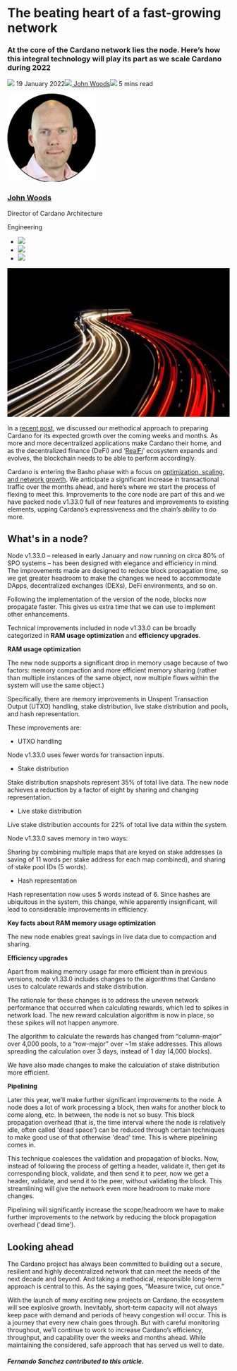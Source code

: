 # The beating heart of a fast-growing network
### **At the core of the Cardano network lies the node. Here’s how this integral technology will play its part as we scale Cardano during 2022**
![](img/2022-01-19-the-beating-heart-of-a-fast-growing-network.002.png) 19 January 2022![](img/2022-01-19-the-beating-heart-of-a-fast-growing-network.002.png)[ John Woods](tmp//en/blog/authors/john-woods/page-1/)![](img/2022-01-19-the-beating-heart-of-a-fast-growing-network.003.png) 5 mins read

![John Woods](img/2022-01-19-the-beating-heart-of-a-fast-growing-network.004.png)[](tmp//en/blog/authors/john-woods/page-1/)
### [**John Woods**](tmp//en/blog/authors/john-woods/page-1/)
Director of Cardano Architecture

Engineering

- ![](img/2022-01-19-the-beating-heart-of-a-fast-growing-network.005.png)[](mailto:john.woods@iohk.io "Email")
- ![](img/2022-01-19-the-beating-heart-of-a-fast-growing-network.006.png)[](https://www.linkedin.com/in/johnalanwoods/ "LinkedIn")
- ![](img/2022-01-19-the-beating-heart-of-a-fast-growing-network.007.png)[](https://github.com/johnalanwoods "GitHub")

![The beating heart of a fast-growing network](img/2022-01-19-the-beating-heart-of-a-fast-growing-network.008.jpeg)

In a [recent post](https://iohk.io/en/blog/posts/2021/11/22/slow-and-steady-wins-the-race-network-evolution-for-network-growth/), we discussed our methodical approach to preparing Cardano for its expected growth over the coming weeks and months. As more and more decentralized applications make Cardano their home, and as the decentralized finance (DeFi) and ‘[RealFi](https://iohk.io/en/blog/posts/2021/11/25/welcome-to-the-age-of-realfi/)’ ecosystem expands and evolves, the blockchain needs to be able to perform accordingly.

Cardano is entering the Basho phase with a focus on [optimization, scaling, and network growth](https://iohk.io/en/blog/posts/2022/01/14/how-we-re-scaling-cardano-in-2022/). We anticipate a significant increase in transactional traffic over the months ahead, and here’s where we start the process of flexing to meet this. Improvements to the core node are part of this and we have packed node v1.33.0 full of new features and improvements to existing elements, upping Cardano’s expressiveness and the chain’s ability to do more.
## **What's in a node?**
Node v1.33.0 – released in early January and now running on circa 80% of SPO systems – has been designed with elegance and efficiency in mind. The improvements made are designed to reduce block propagation time, so we get greater headroom to make the changes we need to accommodate DApps, decentralized exchanges (DEXs), DeFi environments, and so on.

Following the implementation of the version of the node, blocks now propagate faster. This gives us extra time that we can use to implement other enhancements.

Technical improvements included in node v1.33.0 can be broadly categorized in **RAM usage optimization** and **efficiency upgrades**.

**RAM usage optimization**

The new node supports a significant drop in memory usage because of two factors: memory compaction and more efficient memory sharing (rather than multiple instances of the same object, now multiple flows within the system will use the same object.)

Specifically, there are memory improvements in Unspent Transaction Output (UTXO) handling, stake distribution, live stake distribution and pools, and hash representation. 

These improvements are:

- UTXO handling

Node v1.33.0 uses fewer words for transaction inputs.

- Stake distribution

Stake distribution snapshots represent 35% of total live data. The new node achieves a reduction by a factor of eight by sharing and changing representation.

- Live stake distribution

Live stake distribution accounts for 22% of total live data within the system.

Node v1.33.0 saves memory in two ways:

Sharing by combining multiple maps that are keyed on stake addresses (a saving of 11 words per stake address for each map combined), and sharing of stake pool IDs (5 words).

- Hash representation

Hash representation now uses 5 words instead of 6. Since hashes are ubiquitous in the system, this change, while apparently insignificant, will lead to considerable improvements in efficiency.

**Key facts about RAM memory usage optimization**

The new node enables great savings in live data due to compaction and sharing.

**Efficiency upgrades**

Apart from making memory usage far more efficient than in previous versions, node v1.33.0 includes changes to the algorithms that Cardano uses to calculate rewards and stake distribution.

The rationale for these changes is to address the uneven network performance that occurred when calculating rewards, which led to spikes in network load. The new reward calculation algorithm is now in place, so these spikes will not happen anymore.

The algorithm to calculate the rewards has changed from “column-major” over 4,000 pools, to a “row-major” over ~1m stake addresses. This allows spreading the calculation over 3 days, instead of 1 day (4,000 blocks).

We have also made changes to make the calculation of stake distribution more efficient.

**Pipelining**

Later this year, we’ll make further significant improvements to the node. A node does a lot of work processing a block, then waits for another block to come along, etc. In between, the node is not so busy. This block propagation overhead (that is, the time interval where the node is relatively idle, often called 'dead space') can be reduced through certain techniques to make good use of that otherwise 'dead' time. This is where pipelining comes in. 

This technique coalesces the validation and propagation of blocks. Now, instead of following the process of getting a header, validate it, then get its corresponding block, validate, and then send it to peer, now we get a header, validate, and send it to the peer, without validating the block. This streamlining will give the network even more headroom to make more changes.

Pipelining will significantly increase the scope/headroom we have to make further improvements to the network by reducing the block propagation overhead ('dead time').
## **Looking ahead**
The Cardano project has always been committed to building out a secure, resilient and highly decentralized network that can meet the needs of the next decade and beyond. And taking a methodical, responsible long-term approach is central to this. As the saying goes, “Measure twice, cut once.”

With the launch of many exciting new projects on Cardano, the ecosystem will see explosive growth. Inevitably, short-term capacity will not always keep pace with demand and periods of heavy congestion will occur. This is a journey that every new chain goes through. But with careful monitoring throughout, we’ll continue to work to increase Cardano’s efficiency, throughput, and capability over the weeks and months ahead. While maintaining the considered, safe approach that has served us well to date.
##### **Fernando Sanchez contributed to this article.**
